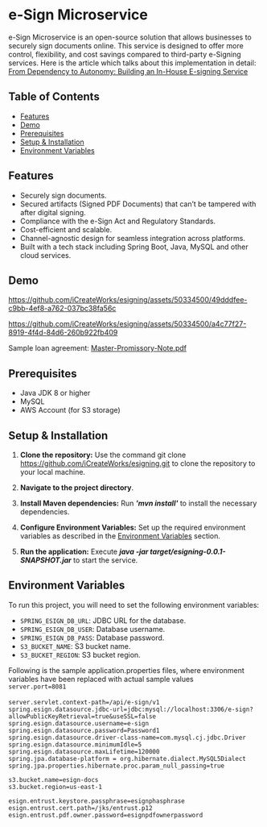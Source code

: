 # e-Sign Microservice

e-Sign Microservice is an open-source solution that allows businesses to securely sign documents online. This service is designed to offer more control, flexibility, and cost savings compared to third-party e-Signing services. Here is the article which talks about this implementation in detail: [From Dependency to Autonomy: Building an In-House E-signing Service](https://www.infoq.com/articles/electronic-signing-service-cloud/)

## Table of Contents

- [Features](#features)
- [Demo](#demo)
- [Prerequisites](#prerequisites)
- [Setup & Installation](#setup--installation)
- [Environment Variables](#environment-variables)


## Features

- Securely sign documents.
- Secured artifacts (Signed PDF Documents) that can’t be tampered with after digital signing.
- Compliance with the e-Sign Act and Regulatory Standards.
- Cost-efficient and scalable.
- Channel-agnostic design for seamless integration across platforms.
- Built with a tech stack including Spring Boot, Java, MySQL and other cloud services. 

## Demo
https://github.com/iCreateWorks/esigning/assets/50334500/49dddfee-c9bb-4ef8-a762-037bc38fa56c

https://github.com/iCreateWorks/esigning/assets/50334500/a4c77f27-8919-4f4d-84d6-260b922fb409

Sample loan agreement: [Master-Promissory-Note.pdf](https://github.com/iCreateWorks/esigning/files/14389744/Loan-Agreement.pdf)

## Prerequisites

- Java JDK 8 or higher
- MySQL
- AWS Account (for S3 storage)

## Setup & Installation

1. **Clone the repository:** Use the command git clone https://github.com/iCreateWorks/esigning.git to clone the repository to your local machine.

2. **Navigate to the project directory**.
 
3. **Install Maven dependencies:** Run _**'mvn install'**_ to install the necessary dependencies.
   
4. **Configure Environment Variables:** Set up the required environment variables as described in the [Environment Variables](#environment-variables) section. 

5. **Run the application:** Execute **_java -jar target/esigning-0.0.1-SNAPSHOT.jar_** to start the service.
   
## Environment Variables

To run this project, you will need to set the following environment variables:

- `SPRING_ESIGN_DB_URL`: JDBC URL for the database.
- `SPRING_ESIGN_DB_USER`: Database username.
- `SPRING_ESIGN_DB_PASS`: Database password.
- `S3_BUCKET_NAME`: S3 bucket name.
- `S3_BUCKET_REGION`: S3 bucket region.

Following is the sample application.properties files, where environment variables have been replaced with actual sample values<br/> 
`server.port=8081`<br/>  
`server.servlet.context-path=/api/e-sign/v1`<br/> 
`spring.esign.datasource.jdbc-url=jdbc:mysql://localhost:3306/e-sign?allowPublicKeyRetrieval=true&useSSL=false`<br/> 
`spring.esign.datasource.username=e-sign`<br/> 
`spring.esign.datasource.password=Password1`<br/>
`spring.esign.datasource.driver-class-name=com.mysql.cj.jdbc.Driver`<br/> 
`spring.esign.datasource.minimumIdle=5`<br/>
`spring.esign.datasource.maxLifetime=120000`<br/>
`spring.jpa.database-platform = org.hibernate.dialect.MySQL5Dialect`<br/>
`spring.jpa.properties.hibernate.proc.param_null_passing=true`<br/>

`s3.bucket.name=esign-docs`<br/>
`s3.bucket.region=us-east-1`<br/>

`esign.entrust.keystore.passphrase=esignphasphrase`<br/>
`esign.entrust.cert.path=/jks/entrust.p12`<br/>
`esign.entrust.pdf.owner.password=esignpdfownerpassword`<br/>

